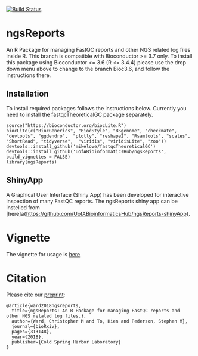 [![Build Status](https://travis-ci.org/UofABioinformaticsHub/ngsReports.svg?branch=master)](https://travis-ci.org/UofABioinformaticsHub/ngsReports.svg?branch=master)

# ngsReports

An R Package for managing FastQC reports and other NGS related log files inside R.
This branch is compatible with Bioconductor >= 3.7 only. To install this package using Bioconductor <= 3.6 (R <= 3.4.4) please use the drop down menu above to change to the branch Bioc3.6, and follow the instructions there.

## Installation
To install required packages follows the instructions below.
Currently you need to install the fastqcTheoreticalGC package separately.

```
source("https://bioconductor.org/biocLite.R")
biocLite(c("BiocGenerics", "BiocStyle", "BSgenome", "checkmate", "devtools", "ggdendro",  "plotly", "reshape2", "Rsamtools", "scales", "ShortRead", "tidyverse",  "viridis", "viridisLite", "zoo"))
devtools::install_github('mikelove/fastqcTheoreticalGC')
devtools::install_github('UofABioinformaticsHub/ngsReports', build_vignettes = FALSE)
library(ngsReports)
```

## ShinyApp

A Graphical User Interface (Shiny App) has been developed for interactive inspection of many FastQC reports. The ngsReports shiny app can be instelled from [here]a{https://github.com/UofABioinformaticsHub/ngsReports-shinyApp}.

# Vignette

The vignette for usage is [here](https://uofabioinformaticshub.github.io/ngsReports/vignettes/ngsReportsIntroduction)


# Citation 

Please cite our [preprint](https://www.biorxiv.org/content/early/2018/05/02/313148):

```
@article{ward2018ngsreports,
  title={ngsReports: An R Package for managing FastQC reports and other NGS related log files.},
  author={Ward, Christopher M and To, Hien and Pederson, Stephen M},
  journal={bioRxiv},
  pages={313148},
  year={2018},
  publisher={Cold Spring Harbor Laboratory}
}
```
